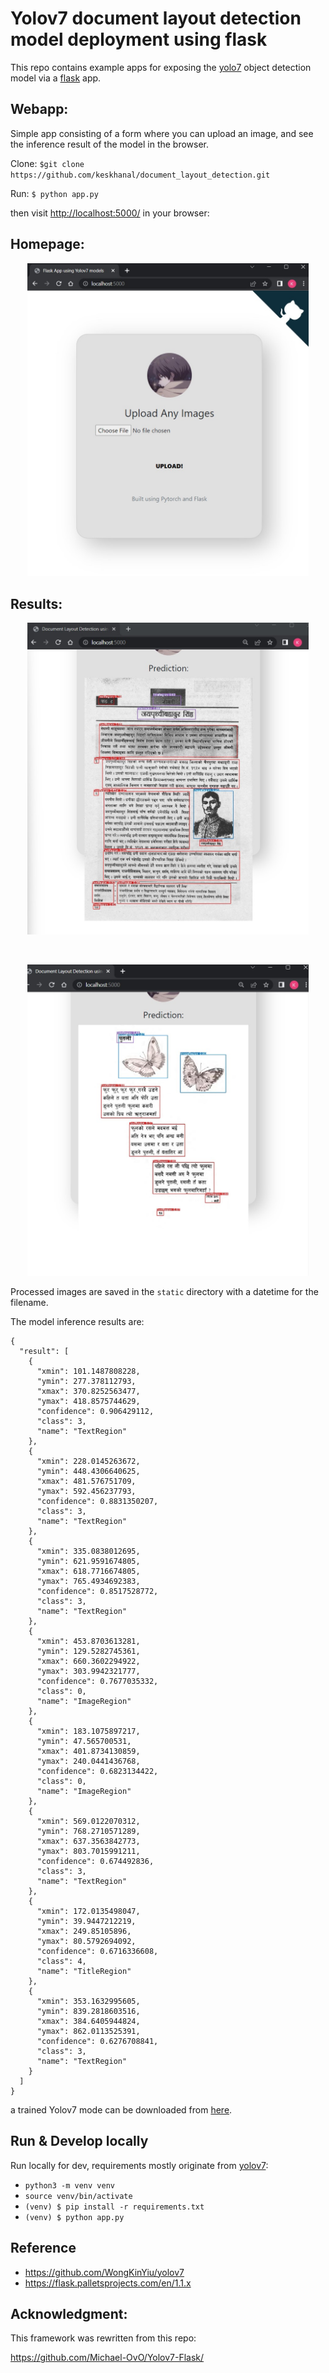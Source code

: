 # Yolov7 document layout detection model deployment using flask
This repo contains example apps for exposing the [yolo7](https://github.com/WongKinYiu/yolov7) object detection model via a [flask](https://flask.palletsprojects.com/en/1.1.x/) app.

## Webapp:
Simple app consisting of a form where you can upload an image, and see the inference result of the model in the browser. 

Clone:
`$git clone https://github.com/keskhanal/document_layout_detection.git`

Run:
`$ python app.py`

then visit [http://localhost:5000/](http://localhost:5000/) in your browser:

## Homepage:
<p align="center">
<img src="static/assets/result_form.jpg" width="450">
</p>

## Results:
<p align="center">
<img src="static/assets/result1.jpg" width="450">
</p>
<br>
<p align="center">
<img src="static/assets/result2.jpg" width="450">
</p>

Processed images are saved in the `static` directory with a datetime for the filename.

The model inference results are:

```
{
  "result": [
    {
      "xmin": 101.1487808228,
      "ymin": 277.378112793,
      "xmax": 370.8252563477,
      "ymax": 418.8575744629,
      "confidence": 0.906429112,
      "class": 3,
      "name": "TextRegion"
    },
    {
      "xmin": 228.0145263672,
      "ymin": 448.4306640625,
      "xmax": 481.576751709,
      "ymax": 592.456237793,
      "confidence": 0.8831350207,
      "class": 3,
      "name": "TextRegion"
    },
    {
      "xmin": 335.0838012695,
      "ymin": 621.9591674805,
      "xmax": 618.7716674805,
      "ymax": 765.4934692383,
      "confidence": 0.8517528772,
      "class": 3,
      "name": "TextRegion"
    },
    {
      "xmin": 453.8703613281,
      "ymin": 129.5282745361,
      "xmax": 660.3602294922,
      "ymax": 303.9942321777,
      "confidence": 0.7677035332,
      "class": 0,
      "name": "ImageRegion"
    },
    {
      "xmin": 183.1075897217,
      "ymin": 47.565700531,
      "xmax": 401.8734130859,
      "ymax": 240.0441436768,
      "confidence": 0.6823134422,
      "class": 0,
      "name": "ImageRegion"
    },
    {
      "xmin": 569.0122070312,
      "ymin": 768.2710571289,
      "xmax": 637.3563842773,
      "ymax": 803.7015991211,
      "confidence": 0.674492836,
      "class": 3,
      "name": "TextRegion"
    },
    {
      "xmin": 172.0135498047,
      "ymin": 39.9447212219,
      "xmax": 249.85105896,
      "ymax": 80.5792694092,
      "confidence": 0.6716336608,
      "class": 4,
      "name": "TitleRegion"
    },
    {
      "xmin": 353.1632995605,
      "ymin": 839.2818603516,
      "xmax": 384.6405944824,
      "ymax": 862.0113525391,
      "confidence": 0.6276708841,
      "class": 3,
      "name": "TextRegion"
    }
  ]
}
```
a trained Yolov7 mode can be downloaded from [here](https://drive.google.com/file/d/1jGDnZm5tZVmrl0ChNulhyVcpoRgOSMQp/view?usp=sharing).

## Run & Develop locally
Run locally for dev, requirements mostly originate from [yolov7](https://github.com/WongKinYiu/yolov7/blob/main/requirements.txt):
* `python3 -m venv venv`
* `source venv/bin/activate`
* `(venv) $ pip install -r requirements.txt`
* `(venv) $ python app.py`


## Reference
- https://github.com/WongKinYiu/yolov7
- https://flask.palletsprojects.com/en/1.1.x

## Acknowledgment:
This framework was rewritten from this repo:

https://github.com/Michael-OvO/Yolov7-Flask/
